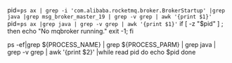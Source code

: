 pid=`ps ax | grep -i 'com.alibaba.rocketmq.broker.BrokerStartup' |grep java |grep msg_broker_master_19 | grep -v grep | awk '{print $1}'`
pid=`ps ax |grep java | grep -v grep | awk '{print $1}'`
if [ -z "$pid" ] ; then
   echo "No mqbroker running."
   exit -1;
fi


ps -ef|grep ${PROCESS_NAME} | grep ${PROCESS_PARM} | grep java | grep -v grep | awk '{print $2}' |while read pid
do
    echo $pid
done

